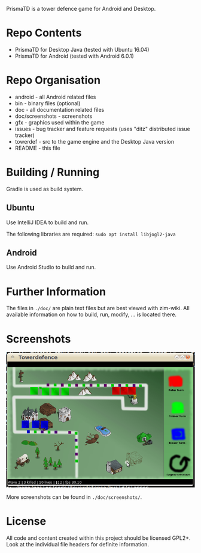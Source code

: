 PrismaTD is a tower defence game for Android and Desktop.

# Repo Contents

* PrismaTD for Desktop Java (tested with Ubuntu 16.04)
* PrismaTD for Android (tested with Android 6.0.1)

# Repo Organisation

* android         - all Android related files
* bin             - binary files (optional)
* doc             - all documentation related files
* doc/screenshots - screenshots
* gfx             - graphics used within the game
* issues          - bug tracker and feature requests (uses "ditz" distributed issue tracker)
* towerdef        - src to the game engine and the Desktop Java version
* README          - this file

# Building / Running

Gradle is used as build system.

## Ubuntu

Use IntelliJ IDEA to build and run.

The following libraries are required:
`sudo apt install libjogl2-java`

## Android

Use Android Studio to build and run.

# Further Information

The files in `./doc/` are plain text files but are best viewed with zim-wiki.
All available information on how to build, run, modify, ... is located there.

# Screenshots
![PrismaTD Screenshot](/doc/screenshots/screenshot-desktop-2010-10-05.png?raw=true)

More screenshots can be found in `./doc/screenshots/`.

# License

All code and content created within this project should be licensed GPL2+.
Look at the individual file headers for definite information.
